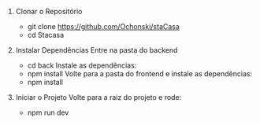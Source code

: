 1. Clonar o Repositório
    - git clone https://github.com/Ochonski/staCasa
    - cd Stacasa
   
2. Instalar Dependências
   Entre na pasta do backend
    - cd back
   Instale as dependências:
    - npm install
   Volte para a pasta do frontend e instale as dependências:
    - npm install
3. Iniciar o Projeto
  Volte para a raiz do projeto e rode:
    -  npm run dev
